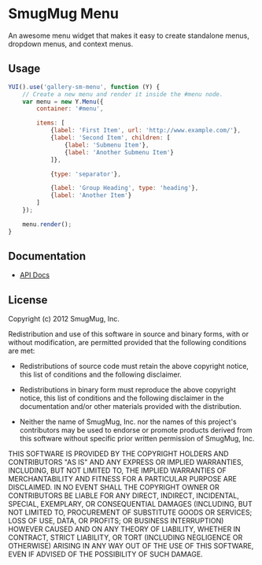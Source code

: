 SmugMug Menu
============

An awesome menu widget that makes it easy to create standalone menus, dropdown
menus, and context menus.

Usage
-----

```js
YUI().use('gallery-sm-menu', function (Y) {
    // Create a new menu and render it inside the #menu node.
    var menu = new Y.Menu({
        container: '#menu',

        items: [
            {label: 'First Item', url: 'http://www.example.com/'},
            {label: 'Second Item', children: [
                {label: 'Submenu Item'},
                {label: 'Another Submenu Item'}
            ]},

            {type: 'separator'},

            {label: 'Group Heading', type: 'heading'},
            {label: 'Another Item'}
        ]
    });

    menu.render();
}
```

Documentation
--------------

* [API Docs](http://smugmug.github.com/yui-gallery/api/modules/gallery-sm-menu.html)

License
-------

Copyright (c) 2012 SmugMug, Inc.

Redistribution and use of this software in source and binary forms, with or
without modification, are permitted provided that the following conditions are
met:

  * Redistributions of source code must retain the above copyright notice, this
    list of conditions and the following disclaimer.

  * Redistributions in binary form must reproduce the above copyright notice,
    this list of conditions and the following disclaimer in the documentation
    and/or other materials provided with the distribution.

  * Neither the name of SmugMug, Inc. nor the names of this project's
    contributors may be used to endorse or promote products derived from this
    software without specific prior written permission of SmugMug, Inc.

THIS SOFTWARE IS PROVIDED BY THE COPYRIGHT HOLDERS AND CONTRIBUTORS "AS IS" AND
ANY EXPRESS OR IMPLIED WARRANTIES, INCLUDING, BUT NOT LIMITED TO, THE IMPLIED
WARRANTIES OF MERCHANTABILITY AND FITNESS FOR A PARTICULAR PURPOSE ARE
DISCLAIMED. IN NO EVENT SHALL THE COPYRIGHT OWNER OR CONTRIBUTORS BE LIABLE FOR
ANY DIRECT, INDIRECT, INCIDENTAL, SPECIAL, EXEMPLARY, OR CONSEQUENTIAL DAMAGES
(INCLUDING, BUT NOT LIMITED TO, PROCUREMENT OF SUBSTITUTE GOODS OR SERVICES;
LOSS OF USE, DATA, OR PROFITS; OR BUSINESS INTERRUPTION) HOWEVER CAUSED AND ON
ANY THEORY OF LIABILITY, WHETHER IN CONTRACT, STRICT LIABILITY, OR TORT
(INCLUDING NEGLIGENCE OR OTHERWISE) ARISING IN ANY WAY OUT OF THE USE OF THIS
SOFTWARE, EVEN IF ADVISED OF THE POSSIBILITY OF SUCH DAMAGE.
